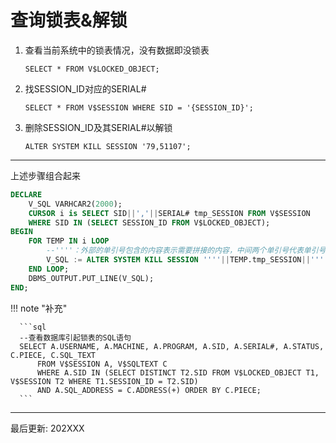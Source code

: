 # 查询锁表&解锁

1. 查看当前系统中的锁表情况，没有数据即没锁表

    `SELECT * FROM V$LOCKED_OBJECT;`
    
2. 找SESSION_ID对应的SERIAL#

    `SELECT * FROM V$SESSION WHERE SID = '{SESSION_ID}';`

3. 删除SESSION_ID及其SERIAL#以解锁

    `ALTER SYSTEM KILL SESSION '79,51107';`

---
上述步骤组合起来
```sql
DECLARE
	V_SQL VARHCAR2(2000);
	CURSOR i is SELECT SID||','||SERIAL# tmp_SESSION FROM V$SESSION 
	WHERE SID IN (SELECT SESSION_ID FROM V$LOCKED_OBJECT);
BEGIN
	FOR TEMP IN i LOOP
		--''''：外部的单引号包含的内容表示需要拼接的内容，中间两个单引号代表单引号转义字符
		V_SQL := ALTER SYSTEM KILL SESSION ''''||TEMP.tmp_SESSION||'''' ; EXECUTE IMMEDIATE V_SQL;
	END LOOP;
	DBMS_OUTPUT.PUT_LINE(V_SQL);
END;
```

!!! note "补充"

      ```sql
      --查看数据库引起锁表的SQL语句 
      SELECT A.USERNAME, A.MACHINE, A.PROGRAM, A.SID, A.SERIAL#, A.STATUS, C.PIECE, C.SQL_TEXT 
          FROM V$SESSION A, V$SQLTEXT C
          WHERE A.SID IN (SELECT DISTINCT T2.SID FROM V$LOCKED_OBJECT T1, V$SESSION T2 WHERE T1.SESSION_ID = T2.SID)
          AND A.SQL_ADDRESS = C.ADDRESS(+) ORDER BY C.PIECE;
      ```

---
最后更新: 202XXX